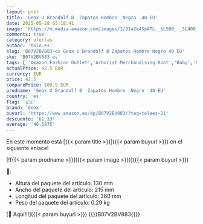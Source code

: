 ```yaml
---
layout: post
title: 'Geox U Brandolf B  Zapatos Hombre  Negro  40 EU'
date: 2025-05-28 05:18:41
image: 'https://m.media-amazon.com/images/I/31a2k4SpATL._SL500_._SL400_.jpg'
comments: true
category: ofertas
author: 'tole.es'
slug: 'B07V2BV883-es Geox U Brandolf B Zapatos Hombre Negro 40 EU'
sku: 'B07V2BV883-es'
tags: [ 'Amazon Fashion Outlet','Arborist Merchandising Root','Baby','Compra 2, y obtén un 10% de descuento','Compra 2, y obtén un 10% de descuento_Shoes','Compre 2 y obtenga un 10 % de descuento','Compre 2 y obtenga un 10 % de descuento_Shoes1','Mens Shoes','Moda','Moda Hombre','Prueba virtual','Self Service','Special Features Stores','Zapatos para hombre','Zapatos planos con cordones para hombre','c8538d25-3af9-48d3-aeff-5f3ce5572a36_0','c8538d25-3af9-48d3-aeff-5f3ce5572a36_1401','c8538d25-3af9-48d3-aeff-5f3ce5572a36_2801','c8538d25-3af9-48d3-aeff-5f3ce5572a36_6301','c8538d25-3af9-48d3-aeff-5f3ce5572a36_8401','geox','zapatos','🇪🇸', ]
actualPrice: 42.5 EUR
currency: EUR
price: 42.5
comparePrice: 109.9 EUR
prodname: 'Geox U Brandolf B  Zapatos Hombre  Negro  40 EU'
country: 'es'
flag: '🇪🇸'
brand: 'Geox'
buyurl: 'https://www.amazon.es/dp/B07V2BV883/?tag=tolees-21'
descuento: '61.33'
average: '46.5875'
---
```


En este momento está [{{< param title >}}]({{< param buyurl >}}) en el siguiente enlace!

[![{{< param prodname >}}]({{< param image >}})]({{< param buyurl >}})

🔎:

- Altura del paquete del artículo: 130 mm
- Ancho del paquete del artículo: 215 mm
- Longitud del paquete del artículo: 360 mm
- Peso del paquete del artículo: 0.29 kg

[🛒 Aquí!!!]({{< param buyurl >}})
{{<world>}}B07V2BV883{{</world>}}

